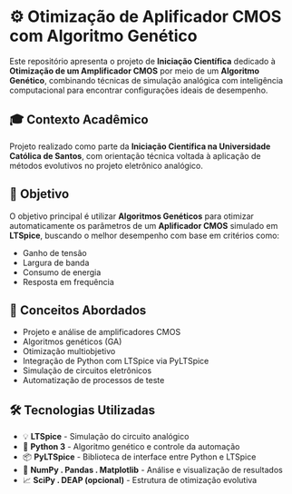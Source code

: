 # ⚙️ Otimização de Aplificador CMOS com Algoritmo Genético

Este repositório apresenta o projeto de **Iniciação Científica** dedicado à **Otimização de um Amplificador CMOS** por meio de um **Algoritmo Genético**, combinando técnicas de simulação analógica com inteligência computacional para encontrar configurações ideais de desempenho.

## 🎓 Contexto Acadêmico

Projeto realizado como parte da **Iniciação Científica na Universidade Católica de Santos**, com orientação técnica voltada à aplicação de métodos evolutivos no projeto eletrônico analógico.

## 🎯 Objetivo

O objetivo principal é utilizar **Algoritmos Genéticos** para otimizar automaticamente os parâmetros de um **Aplificador CMOS** simulado em **LTSpice**, buscando o melhor desempenho com base em critérios como:

- Ganho de tensão
- Largura de banda
- Consumo de energia
- Resposta em frequência

## 🧠 Conceitos Abordados

- Projeto e análise de amplificadores CMOS
- Algoritmos genéticos (GA)
- Otimização multiobjetivo
- Integração de Python com LTSpice via PyLTSpice
- Simulação de circuitos eletrônicos
- Automatização de processos de teste

## 🛠️ Tecnologias Utilizadas

- 💡 **LTSpice** - Simulação do circuito analógico
- 🧬 **Python 3** - Algoritmo genético e controle da automação
- 📦 **PyLTSpice** - Biblioteca de interface entre Python e LTSpice
- 🧮 **NumPy . Pandas . Matplotlib** - Análise e visualização de resultados
- 📈 **SciPy . DEAP (opcional)** - Estrutura de otimização evolutiva

